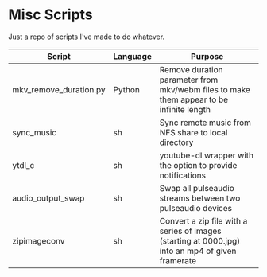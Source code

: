 # Misc Scripts  #
Just a repo of scripts I've made to do whatever.

Script | Language | Purpose |
-------|----------|----------
mkv\_remove\_duration.py | Python | Remove duration parameter from mkv/webm files to make them appear to be infinite length
sync\_music | sh | Sync remote music from NFS share to local directory
ytdl_c | sh | youtube-dl wrapper with the option to provide notifications
audio\_output\_swap | sh | Swap all pulseaudio streams between two pulseaudio devices
zipimageconv | sh | Convert a zip file with a series of images (starting at 0000.jpg) into an mp4 of given framerate
